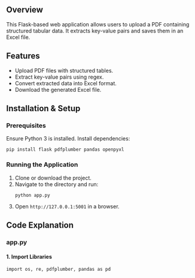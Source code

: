 <h2>Overview</h2>
<p>This Flask-based web application allows users to upload a PDF containing structured tabular data. It extracts key-value pairs and saves them in an Excel file.</p>

<h2>Features</h2>
<ul>
    <li>Upload PDF files with structured tables.</li>
    <li>Extract key-value pairs using regex.</li>
    <li>Convert extracted data into Excel format.</li>
    <li>Download the generated Excel file.</li>
</ul>

<h2>Installation & Setup</h2>
<h3>Prerequisites</h3>
<p>Ensure Python 3 is installed. Install dependencies:</p>
<pre><code>pip install flask pdfplumber pandas openpyxl</code></pre>

<h3>Running the Application</h3>
<ol>
    <li>Clone or download the project.</li>
    <li>Navigate to the directory and run:
        <pre><code>python app.py</code></pre>
    </li>
    <li>Open <code>http://127.0.0.1:5001</code> in a browser.</li>
</ol>

<h2>Code Explanation</h2>
<h3>app.py</h3>
<h4>1. Import Libraries</h4>
<pre><code>import os, re, pdfplumber, pandas as pd
